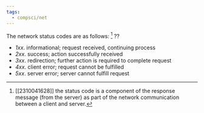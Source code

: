 ```yaml
---
tags:
  - compsci/net
---
```

The network status codes are as follows: [^1]
??
- *1xx*. informational; request received, continuing process
- *2xx*. success; action successfully received
- *3xx*. redirection; further action is required to complete request
- *4xx*. client error; request cannot be fulfilled
- *5xx*. server error; server cannot fulfill request <!--SR:!2023-12-01,4,210-->

[^1]: [[2310041628]] the status code is a component of the response message (from the server) as part of the network communication between a client and server.